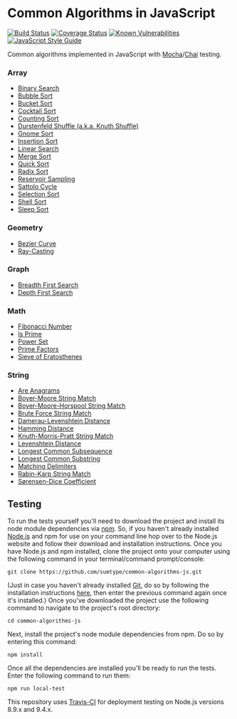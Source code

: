 # Common Algorithms in JavaScript

[![Build Status](https://travis-ci.org/sumtype/common-algorithms-js.svg?branch=master)](https://travis-ci.org/sumtype/common-algorithms-js) [![Coverage Status](https://coveralls.io/repos/github/sumtype/common-algorithms-js/badge.svg?branch=master)](https://coveralls.io/github/sumtype/common-algorithms-js?branch=master) [![Known Vulnerabilities](https://snyk.io/test/github/sumtype/common-algorithms-js/badge.svg)](https://snyk.io/test/github/sumtype/common-algorithms-js) [![JavaScript Style Guide](https://img.shields.io/badge/code_style-standard-brightgreen.svg)](https://standardjs.com)

Common algorithms implemented in JavaScript with [Mocha](https://mochajs.org/)/[Chai](http://chaijs.com/) testing.

### Array

* [Binary Search](https://github.com/sumtype/common-algorithms-js/blob/master/algorithms/binarySearch.js)
* [Bubble Sort](https://github.com/sumtype/common-algorithms-js/blob/master/algorithms/bubbleSort.js)
* [Bucket Sort](https://github.com/sumtype/common-algorithms-js/blob/master/algorithms/bucketSort.js)
* [Cocktail Sort](https://github.com/sumtype/common-algorithms-js/blob/master/algorithms/cocktailSort.js)
* [Counting Sort](https://github.com/sumtype/common-algorithms-js/blob/master/algorithms/countingSort.js)
* [Durstenfeld Shuffle (a.k.a. Knuth Shuffle)](https://github.com/sumtype/common-algorithms-js/blob/master/algorithms/durstenfeldShuffle.js)
* [Gnome Sort](https://github.com/sumtype/common-algorithms-js/blob/master/algorithms/gnomeSort.js)
* [Insertion Sort](https://github.com/sumtype/common-algorithms-js/blob/master/algorithms/insertionSort.js)
* [Linear Search](https://github.com/sumtype/common-algorithms-js/blob/master/algorithms/linearSearch.js)
* [Merge Sort](https://github.com/sumtype/common-algorithms-js/blob/master/algorithms/mergeSort.js)
* [Quick Sort](https://github.com/sumtype/common-algorithms-js/blob/master/algorithms/quickSort.js)
* [Radix Sort](https://github.com/sumtype/common-algorithms-js/blob/master/algorithms/radixSort.js)
* [Reservoir Sampling](https://github.com/sumtype/common-algorithms-js/blob/master/algorithms/reservoirSampling.js)
* [Sattolo Cycle](https://github.com/sumtype/common-algorithms-js/blob/master/algorithms/sattoloCycle.js)
* [Selection Sort](https://github.com/sumtype/common-algorithms-js/blob/master/algorithms/selectionSort.js)
* [Shell Sort](https://github.com/sumtype/common-algorithms-js/blob/master/algorithms/shellSort.js)
* [Sleep Sort](https://github.com/sumtype/common-algorithms-js/blob/master/algorithms/sleepSort.js)

### Geometry

* [Bezier Curve](https://github.com/sumtype/common-algorithms-js/blob/master/algorithms/bezierCurve.js)
* [Ray-Casting](https://github.com/sumtype/common-algorithms-js/blob/master/algorithms/rayCasting.js)

### Graph

* [Breadth First Search](https://github.com/sumtype/common-algorithms-js/blob/master/algorithms/breadthFirstSearch.js)
* [Depth First Search](https://github.com/sumtype/common-algorithms-js/blob/master/algorithms/depthFirstSearch.js)

### Math

* [Fibonacci Number](https://github.com/sumtype/common-algorithms-js/blob/master/algorithms/fibonacciNumber.js)
* [Is Prime](https://github.com/sumtype/common-algorithms-js/blob/master/algorithms/isPrime.js)
* [Power Set](https://github.com/sumtype/common-algorithms-js/blob/master/algorithms/powerSet.js)
* [Prime Factors](https://github.com/sumtype/common-algorithms-js/blob/master/algorithms/primeFactors.js)
* [Sieve of Eratosthenes](https://github.com/sumtype/common-algorithms-js/blob/master/algorithms/sieveOfEratosthenes.js)

### String

* [Are Anagrams](https://github.com/sumtype/common-algorithms-js/blob/master/algorithms/areAnagrams.js)
* [Boyer-Moore String Match](https://github.com/sumtype/common-algorithms-js/blob/master/algorithms/boyerMooreStringMatch.js)
* [Boyer-Moore-Horspool String Match](https://github.com/sumtype/common-algorithms-js/blob/master/algorithms/boyerMooreHorspoolStringMatch.js)
* [Brute Force String Match](https://github.com/sumtype/common-algorithms-js/blob/master/algorithms/bruteForceStringMatch.js)
* [Damerau-Levenshtein Distance](https://github.com/sumtype/common-algorithms-js/blob/master/algorithms/damerauLevenshteinDistance.js)
* [Hamming Distance](https://github.com/sumtype/common-algorithms-js/blob/master/algorithms/hammingDistance.js)
* [Knuth-Morris-Pratt String Match](https://github.com/sumtype/common-algorithms-js/blob/master/algorithms/knuthMorrisPrattStringMatch.js)
* [Levenshtein Distance](https://github.com/sumtype/common-algorithms-js/blob/master/algorithms/levenshteinDistance.js)
* [Longest Common Subsequence](https://github.com/sumtype/common-algorithms-js/blob/master/algorithms/longestCommonSubsequence.js)
* [Longest Common Substring](https://github.com/sumtype/common-algorithms-js/blob/master/algorithms/longestCommonSubstring.js)
* [Matching Delimiters](https://github.com/sumtype/common-algorithms-js/blob/master/algorithms/matchingDelimiters.js)
* [Rabin-Karp String Match](https://github.com/sumtype/common-algorithms-js/blob/master/algorithms/rabinKarpStringMatch.js)
* [Sørensen-Dice Coefficient](https://github.com/sumtype/common-algorithms-js/blob/master/algorithms/sorensenDiceCoefficient.js)

## Testing

To run the tests yourself you'll need to download the project and install its node module dependencies via [npm](https://www.npmjs.com/).  So, if you haven't already installed [Node.js](https://nodejs.org/) and npm for use on your command line hop over to the Node.js website and follow their download and installation instructions.  Once you have Node.js and npm installed, clone the project onto your computer using the following command in your terminal/command prompt/console:

`git clone https://github.com/sumtype/common-algorithms-js.git`

(Just in case you haven't already installed [Git](https://git-scm.com/), do so by following the installation instructions [here](https://git-scm.com/book/en/v2/Getting-Started-Installing-Git), then enter the previous command again once it's installed.)  Once you've downloaded the project use the following command to navigate to the project's root directory:

`cd common-algorithms-js`

Next, install the project's node module dependencies from npm.  Do so by entering this command:

`npm install`

Once all the dependencies are installed you'll be ready to run the tests.  Enter the following command to run them:

`npm run local-test`

This repository uses [Travis-CI](https://travis-ci.org/sumtype/common-algorithms-js) for deployment testing on Node.js versions 8.9.x and 9.4.x.
